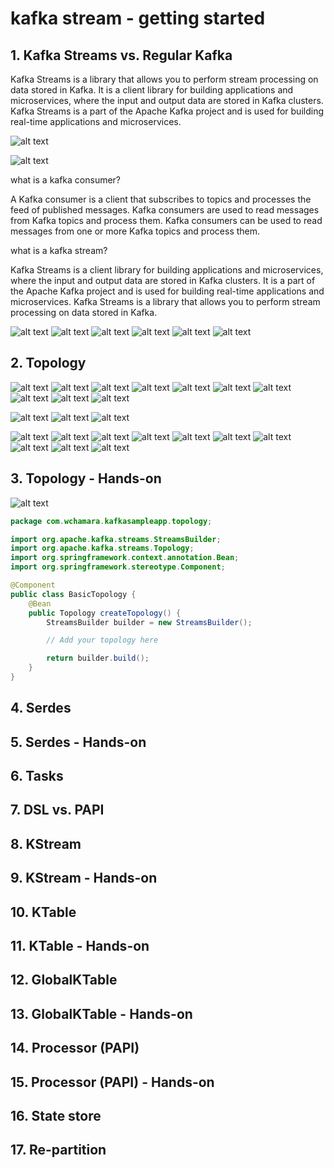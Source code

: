 # kafka stream - getting started

## 1. Kafka Streams vs. Regular Kafka

Kafka Streams is a library that allows you to perform stream processing on data stored in Kafka. It is a client library for building applications and microservices, where the input and output data are stored in Kafka clusters. Kafka Streams is a part of the Apache Kafka project and is used for building real-time applications and microservices.

![alt text](image.png)

![alt text](image-1.png)

what is a kafka consumer?

A Kafka consumer is a client that subscribes to topics and processes the feed of published messages. Kafka consumers are used to read messages from Kafka topics and process them. Kafka consumers can be used to read messages from one or more Kafka topics and process them.

what is a kafka stream?

Kafka Streams is a client library for building applications and microservices, where the input and output data are stored in Kafka clusters. It is a part of the Apache Kafka project and is used for building real-time applications and microservices. Kafka Streams is a library that allows you to perform stream processing on data stored in Kafka.

![alt text](image-2.png)
![alt text](image-3.png)
![alt text](image-4.png)
![alt text](image-5.png)
![alt text](image-6.png)
![alt text](image-7.png)

## 2. Topology

![alt text](image-8.png)
![alt text](image-9.png)
![alt text](image-10.png)
![alt text](image-11.png)
![alt text](image-12.png)
![alt text](image-13.png)
![alt text](image-14.png)
![alt text](image-15.png)
![alt text](image-16.png)
![alt text](image-17.png)

![alt text](image-18.png)
![alt text](image-19.png)
![alt text](image-20.png)

![alt text](image-21.png)
![alt text](image-22.png)
![alt text](image-23.png)
![alt text](image-24.png)
![alt text](image-25.png)
![alt text](image-26.png)
![alt text](image-27.png)
![alt text](image-28.png)
![alt text](image-29.png)
![alt text](image-30.png)

## 3. Topology - Hands-on

![alt text](image-31.png)

```java
package com.wchamara.kafkasampleapp.topology;

import org.apache.kafka.streams.StreamsBuilder;
import org.apache.kafka.streams.Topology;
import org.springframework.context.annotation.Bean;
import org.springframework.stereotype.Component;

@Component
public class BasicTopology {
    @Bean
    public Topology createTopology() {
        StreamsBuilder builder = new StreamsBuilder();

        // Add your topology here

        return builder.build();
    }
}

```

## 4. Serdes

## 5. Serdes - Hands-on

## 6. Tasks

## 7. DSL vs. PAPI

## 8. KStream

## 9. KStream - Hands-on

## 10. KTable

## 11. KTable -  Hands-on

## 12. GlobalKTable

## 13. GlobalKTable - Hands-on

## 14. Processor (PAPI)

## 15. Processor (PAPI) - Hands-on

## 16. State store

## 17. Re-partition
